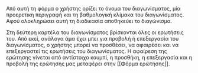Από αυτή τη φόρμα ο χρήστης ορίζει το όνομα του διαγωνίσματος, μία προερετικη περιγραφή και τη βαθμολογική κλίμακα του διαγωνίσματος. Αφού ολοκληρώσει αυτή τη διαδικασία αποθηκεύει το διαγώνισμα.

Στη δεύτερη καρτέλα του διαγωνίσματος βρίσκονται όλες οι ερωτήσεις του. Από εκεί, ανάλογα άμα έχει μπει για προβολή ή επεξεργασία του διαγωνίσματος, ο χρήστης μπορεί να προσθέσει, να αφαιρέσει και να επεξεργαστεί τις ερωτήσεις του διαγωνίσματος.
Η αφαίρεση της ερώτησης γίνεται από αντίστοιχο κουμπί, η προσθήκη, η επεξεργασία και η προβολή της ερώτησης μας μεταφέρει στην [[Φόρμα ερώτησης]].
